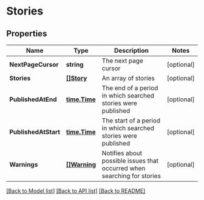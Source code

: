# Stories

## Properties

Name | Type | Description | Notes
------------ | ------------- | ------------- | -------------
**NextPageCursor** | **string** | The next page cursor | [optional] 
**Stories** | [**[]Story**](Story.md) | An array of stories | [optional] 
**PublishedAtEnd** | [**time.Time**](time.Time.md) | The end of a period in which searched stories were published | [optional] 
**PublishedAtStart** | [**time.Time**](time.Time.md) | The start of a period in which searched stories were published | [optional] 
**Warnings** | [**[]Warning**](Warning.md) | Notifies about possible issues that occurred when searching for stories | [optional] 

[[Back to Model list]](../README.md#documentation-for-models) [[Back to API list]](../README.md#documentation-for-api-endpoints) [[Back to README]](../README.md)


